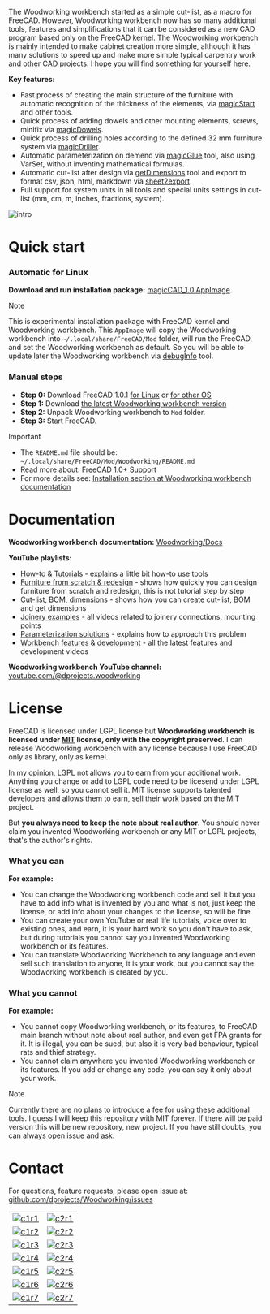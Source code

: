 The Woodworking workbench started as a simple cut-list, as a macro for FreeCAD. However, Woodworking workbench now has so many additional tools, features and simplifications that it can be considered as a new CAD program based only on the FreeCAD kernel. The Woodworking workbench is mainly intended to make cabinet creation more simple, although it has many solutions to speed up and make more simple typical carpentry work and other CAD projects. I hope you will find something for yourself here.

**Key features:**
* Fast process of creating the main structure of the furniture with automatic recognition of the thickness of the elements, via [magicStart](https://github.com/dprojects/Woodworking/tree/master/Docs#how-to-start---magicstart) and other tools.
* Quick process of adding dowels and other mounting elements, screws, minifix via [magicDowels](https://github.com/dprojects/Woodworking/tree/master/Docs#magicdowels).
* Quick process of drilling holes according to the defined 32 mm furniture system via [magicDriller](https://github.com/dprojects/Woodworking/tree/master/Docs#magicdriller).
* Automatic parameterization on demend via [magicGlue](https://github.com/dprojects/Woodworking/tree/master/Docs#magicglue) tool, also using VarSet, without inventing mathematical formulas.
* Automatic cut-list after design via [getDimensions](https://github.com/dprojects/Woodworking/tree/master/Docs#getdimensions) tool and export to format csv, json, html, markdown via [sheet2export](https://github.com/dprojects/Woodworking/tree/master/Docs#sheet2export).
* Full support for system units in all tools and special units settings in cut-list (mm, cm, m, inches, fractions, system).

![intro](https://raw.githubusercontent.com/dprojects/media/master/intro.gif)

# Quick start

### Automatic for Linux

**Download and run installation package:** [magicCAD_1.0.AppImage](https://github.com/dprojects/Woodworking-package/releases/download/1.0/magicCAD_1.0.AppImage). 

> [!NOTE]
> This is experimental installation package with FreeCAD kernel and Woodworking workbench. 
> This `AppImage` will copy the Woodworking workbench into `~/.local/share/FreeCAD/Mod` folder, 
> will run the FreeCAD, and set the Woodworking workbench as default. 
> So you will be able to update later the Woodworking workbench via [debugInfo](https://github.com/dprojects/Woodworking/tree/master/Docs#debuginfo) tool.

### Manual steps

* **Step 0:** Download FreeCAD 1.0.1 [for Linux](https://github.com/FreeCAD/FreeCAD/releases/download/1.0.1/FreeCAD_1.0.1-conda-Linux-x86_64-py311.AppImage) or [for other OS](https://github.com/FreeCAD/FreeCAD/releases/tag/1.0.1)
* **Step 1:** Download [the latest Woodworking workbench version](https://github.com/dprojects/Woodworking/archive/refs/heads/master.zip)
* **Step 2:** Unpack Woodworking workbench to `Mod` folder.
* **Step 3:** Start FreeCAD.

> [!IMPORTANT]
> * The `README.md` file should be: `~/.local/share/FreeCAD/Mod/Woodworking/README.md` <br>
> * Read more about: [FreeCAD 1.0+ Support](https://github.com/dprojects/Woodworking/issues/49) <br>
> * For more details see: [Installation section at Woodworking workbench documentation](https://github.com/dprojects/Woodworking/tree/master/Docs#installation)

# Documentation

**Woodworking workbench documentation:** [Woodworking/Docs](https://github.com/dprojects/Woodworking/tree/master/Docs)

**YouTube playlists:**

* [How-to & Tutorials](https://www.youtube.com/playlist?list=PLSKOS_LK45BAP3JmYWzraTHqb0tAeONkf) - explains a little bit how-to use tools
* [Furniture from scratch & redesign](https://www.youtube.com/playlist?list=PLSKOS_LK45BBHkWPjdWX49qh-GEsF511v) - shows how quickly you can design furniture from scratch and redesign, this is not tutorial step by step
* [Cut-list, BOM, dimensions](https://www.youtube.com/playlist?list=PLSKOS_LK45BCnwvCGt4klfF6uVAxfQQTy) - shows how you can create cut-list, BOM and get dimensions
* [Joinery examples](https://www.youtube.com/playlist?list=PLSKOS_LK45BBG8kJ2AZvQKBfOSfzhTrLt) - all videos related to joinery connections, mounting points
* [Parameterization solutions](https://www.youtube.com/playlist?list=PLSKOS_LK45BCzvg_B7oSTk1IsQnu5thtZ) - explains how to approach this problem
* [Workbench features & development](https://www.youtube.com/playlist?list=PLSKOS_LK45BDiLCETxbH_PV-uN3RAA0qz) - all the latest features and development videos

**Woodworking workbench YouTube channel:** [youtube.com/@dprojects.woodworking](https://www.youtube.com/@dprojects.woodworking/videos)

# License

FreeCAD is licensed under LGPL license but **Woodworking workbench is licensed under [MIT](https://github.com/dprojects/Woodworking/blob/master/LICENSE) license, only with the copyright preserved**. I can release Woodworking workbench with any license because I use FreeCAD only as library, only as kernel. 

In my opinion, LGPL not allows you to earn from your additional work. Anything you change or add to LGPL code need to be licesend under LGPL license as well, so you cannot sell it. MIT license supports talented developers and allows them to earn, sell their work based on the MIT project. 

But **you always need to keep the note about real author**. You should never claim you invented Woodworking workbench or any MIT or LGPL projects, that's the author's rights.

### What you can

**For example:**

* You can change the Woodworking workbench code and sell it but you have to add info what is invented by you and what is not, just keep the license, or add info about your changes to the license, so will be fine.
* You can create your own YouTube or real life tutorials, voice over to existing ones, and earn, it is your hard work so you don't have to ask, but during tutorials you cannot say you invented Woodworking workbench or its features.
* You can translate Woodworking Workbench to any language and even sell such translation to anyone, it is your work, but you cannot say the Woodworking workbench is created by you. 

### What you cannot

**For example:**

* You cannot copy Woodworking workbench, or its features, to FreeCAD main branch without note about real author, and even get FPA grants for it. It is illegal, you can be sued, but also it is very bad behaviour, typical rats and thief strategy. 
* You cannot claim anywhere you invented Woodworking workbench or its features. If you add or change any code, you can say it only about your work.

> [!NOTE]
> Currently there are no plans to introduce a fee for using these additional tools. 
> I guess I will keep this repository with MIT forever. 
> If there will be paid version this will be new repository, new project.
> If you have still doubts, you can always open issue and ask.

# Contact

For questions, feature requests, please open issue at: [github.com/dprojects/Woodworking/issues](https://github.com/dprojects/Woodworking/issues)


|   |   |
|---|---|
| [![c1r1](https://raw.githubusercontent.com/dprojects/Woodworking/master/Screenshots/c1r1.png)](https://raw.githubusercontent.com/dprojects/Woodworking/master/Screenshots/c1r1.png) | [![c2r1](https://raw.githubusercontent.com/dprojects/Woodworking/master/Screenshots/c2r1.png)](https://raw.githubusercontent.com/dprojects/Woodworking/master/Screenshots/c2r1.png) |
| [![c1r2](https://raw.githubusercontent.com/dprojects/Woodworking/master/Screenshots/c1r2.png)](https://raw.githubusercontent.com/dprojects/Woodworking/master/Screenshots/c1r2.png) | [![c2r2](https://raw.githubusercontent.com/dprojects/Woodworking/master/Screenshots/c2r2.png)](https://raw.githubusercontent.com/dprojects/Woodworking/master/Screenshots/c2r2.png) |
| [![c1r3](https://raw.githubusercontent.com/dprojects/Woodworking/master/Screenshots/c1r3.png)](https://raw.githubusercontent.com/dprojects/Woodworking/master/Screenshots/c1r3.png) | [![c2r3](https://raw.githubusercontent.com/dprojects/Woodworking/master/Screenshots/c2r3.png)](https://raw.githubusercontent.com/dprojects/Woodworking/master/Screenshots/c2r3.png) |
| [![c1r4](https://raw.githubusercontent.com/dprojects/Woodworking/master/Screenshots/c1r4.png)](https://raw.githubusercontent.com/dprojects/Woodworking/master/Screenshots/c1r4.png) | [![c2r4](https://raw.githubusercontent.com/dprojects/Woodworking/master/Screenshots/c2r4.png)](https://raw.githubusercontent.com/dprojects/Woodworking/master/Screenshots/c2r4.png) |
| [![c1r5](https://raw.githubusercontent.com/dprojects/Woodworking/master/Screenshots/c1r5.png)](https://raw.githubusercontent.com/dprojects/Woodworking/master/Screenshots/c1r5.png) | [![c2r5](https://raw.githubusercontent.com/dprojects/Woodworking/master/Screenshots/c2r5.png)](https://raw.githubusercontent.com/dprojects/Woodworking/master/Screenshots/c2r5.png) |
| [![c1r6](https://raw.githubusercontent.com/dprojects/Woodworking/master/Screenshots/c1r6.png)](https://raw.githubusercontent.com/dprojects/Woodworking/master/Screenshots/c1r6.png) | [![c2r6](https://raw.githubusercontent.com/dprojects/Woodworking/master/Screenshots/c2r6.png)](https://raw.githubusercontent.com/dprojects/Woodworking/master/Screenshots/c2r6.png) |
| [![c1r7](https://raw.githubusercontent.com/dprojects/Woodworking/master/Screenshots/c1r7.png)](https://raw.githubusercontent.com/dprojects/Woodworking/master/Screenshots/c1r7.png) | [![c2r7](https://raw.githubusercontent.com/dprojects/Woodworking/master/Screenshots/c2r7.png)](https://raw.githubusercontent.com/dprojects/Woodworking/master/Screenshots/c2r7.png) |
